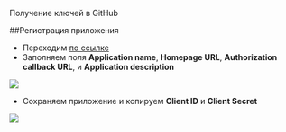 Получение ключей в GitHub

##Регистрация приложения

* Переходим [по ссылке][1]
* Заполняем поля **Application name**, **Homepage URL**, **Authorization callback URL**, и **Application description**

[![](https://file.modx.pro/files/9/c/f/9cf2040514cfe441cf85fe4e0edfa3cbs.jpg)](https://file.modx.pro/files/9/c/f/9cf2040514cfe441cf85fe4e0edfa3cb.png)

* Сохраняем приложение и копируем **Client ID** и **Client Secret**

[![](https://file.modx.pro/files/3/a/6/3a6403652065e36ea44516e394cd3c28s.jpg)](https://file.modx.pro/files/3/a/6/3a6403652065e36ea44516e394cd3c28.png)


[1]: https://github.com/settings/applications/new